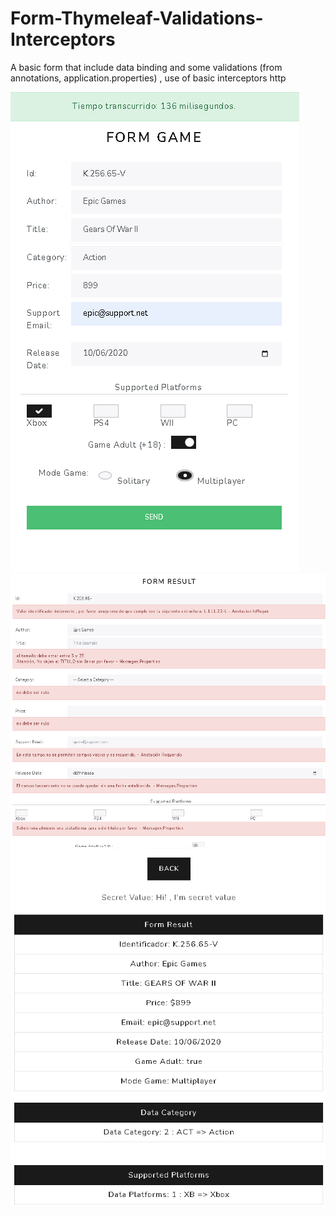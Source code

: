# Form-Thymeleaf-Validations-Interceptors
A basic form that include data binding and some validations (from annotations, application.properties) , use of basic interceptors http


![](/src/main/resources/static/img/1.png)
![](/src/main/resources/static/img/2.png)
![](/src/main/resources/static/img/3.png)
